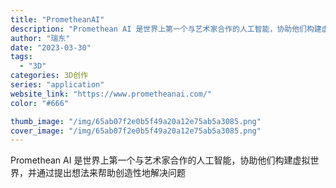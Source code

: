 ```yaml
---
title: "PrometheanAI"
description: "Promethean AI 是世界上第一个与艺术家合作的人工智能，协助他们构建虚拟世界，并通过提出想法来帮助创造性地解决"
author: "瑞东"
date: "2023-03-30"
tags:
  - "3D"
categories: 3D创作
series: "application"
website_link: "https://www.prometheanai.com/"
color: "#666"

thumb_image: "/img/65ab07f2e0b5f49a20a12e75ab5a3085.png"
cover_image: "/img/65ab07f2e0b5f49a20a12e75ab5a3085.png"
---
```


Promethean AI 是世界上第一个与艺术家合作的人工智能，协助他们构建虚拟世界，并通过提出想法来帮助创造性地解决问题 